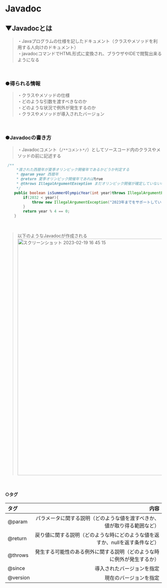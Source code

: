 # Javadoc

## ▼Javadocとは
>・Javaプログラムの仕様を記したドキュメント（クラスやメソッドを利用する人向けのドキュメント）<br>
>・javadocコマンドでHTML形式に変換され、ブラウザやIDEで閲覧出来るようになる<br>
<br>

### ●得られる情報
>・クラスやメソッドの仕様<br>
>・どのような引数を渡すべきなのか<br>
>・どのような状況で例外が発生するのか<br>
>・クラスやメソッドが導入されたバージョン<br>
<br>

### ●Javadocの書き方
>・Javadocコメント（`/**コメント*/`）としてソースコード内のクラスやメソッドの前に記述する<br>
```java
 /**
     *渡された西暦年が夏季オリンピック開催年であるかどうか判定する
     * @param year 西暦年
     * @return 夏季オリンピック開催年であればtrue
     * @throws IllegalArgumentException まだオリンピック開催が確定していない年を渡した場合
     */
    public boolean isSummerOlympicYear(int year)throws IllegalArgumentException{
        if(2032 < year){
            throw new IllegalArgumentException("2023年までをサポートしています。入力：" + year);
        }
        return year % 4 == 0;
    }
```
<br>

>以下のようなJavadocが作成される
<img width="761" alt="スクリーンショット 2023-02-19 16 45 15" src="https://user-images.githubusercontent.com/81621944/219935646-674a4c3a-b5ea-4ca8-aeef-c569a10dc15e.png"><br>
<br>



#### ○タグ

|  タグ  |  内容  |
| :---- | ----: |
|  @param  |  パラメータに関する説明（どのような値を渡すべきか、値が取り得る範囲など）  |
|  @return  |  戻り値に関する説明（どのような時にどのような値を返すか、nullを返す条件など）  |
|  @throws  |  発生する可能性のある例外に関する説明（どのような時に例外が発生するか）  |
|  @since  |  導入されたバージョンを指定  |
|  @version  |  現在のバージョンを指定  |
<br>
